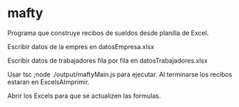 # mafty

Programa que construye recibos de sueldos desde planilla de Excel.

Escribir datos de la empres en datosEmpresa.xlsx

Escribir datos de trabajadores fila por fila en datosTrabajadores.xlsx

Usar tsc ;node ./output/maftyMain.js para ejecutar. Al terminarse los recibos estaran en ExcelsAImprimir.

Abrir los Excels para que se actualizen las formulas.
